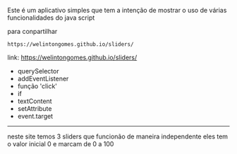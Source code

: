 Este é um aplicativo simples que tem a intenção de mostrar o uso de várias funcionalidades do java script

para conpartilhar

    https://welintongomes.github.io/sliders/

link: https://welintongomes.github.io/sliders/

* querySelector
* addEventListener
* função 'click'
* if
* textContent
* setAttribute
* event.target
------------------------------------------------------------------------------------------  
neste site temos 3 sliders que funcionão de maneira independente eles tem o valor inicial 0
e marcam de 0 a 100
